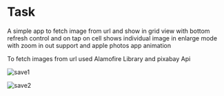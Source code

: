 # Task
A simple app to fetch image from url and show in grid view with bottom refresh control and on tap on cell shows individual image in enlarge mode with zoom in out support and apple photos app animation

To fetch images from url used Alamofire Library and pixabay Api

![save1](https://user-images.githubusercontent.com/19369339/30770982-5dcb7e32-a05b-11e7-991c-1fb98944540f.jpg)

![save2](https://user-images.githubusercontent.com/19369339/30770980-5c446fec-a05b-11e7-9d4b-64ffcbc88ed7.jpg)


